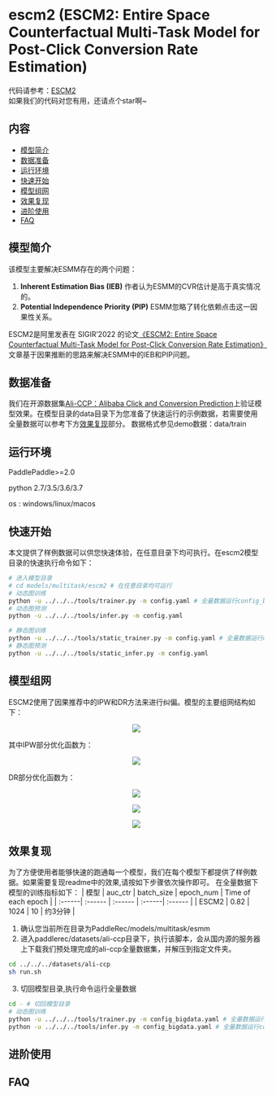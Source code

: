 # escm2 (ESCM2: Entire Space Counterfactual Multi-Task Model for Post-Click Conversion Rate Estimation)

代码请参考：[ESCM2](https://github.com/PaddlePaddle/PaddleRec/blob/master/models/multitask/escm2)  
如果我们的代码对您有用，还请点个star啊~ 



## 内容

- [模型简介](#模型简介)
- [数据准备](#数据准备)
- [运行环境](#运行环境)
- [快速开始](#快速开始)
- [模型组网](#模型组网)
- [效果复现](#效果复现)
- [进阶使用](#进阶使用)
- [FAQ](#FAQ)

## 模型简介
该模型主要解决ESMM存在的两个问题：

1. **Inherent Estimation Bias (IEB)** 作者认为ESMM的CVR估计是高于真实情况的。
2. **Potential Independence Priority (PIP)** ESMM忽略了转化依赖点击这一因果性关系。

ESCM2是阿里发表在 SIGIR’2022 的论文[《ESCM2: Entire Space Counterfactual Multi-Task Model for Post-Click Conversion Rate Estimation》](  https://arxiv.org/pdf/2204.05125.pdf  )文章基于因果推断的思路来解决ESMM中的IEB和PIP问题。

## 数据准备
我们在开源数据集[Ali-CCP：Alibaba Click and Conversion Prediction](  https://tianchi.aliyun.com/datalab/dataSet.html?dataId=408  )上验证模型效果。在模型目录的data目录下为您准备了快速运行的示例数据，若需要使用全量数据可以参考下方[效果复现](#效果复现)部分。
数据格式参见demo数据：data/train

## 运行环境
PaddlePaddle>=2.0

python 2.7/3.5/3.6/3.7

os : windows/linux/macos 

## 快速开始
本文提供了样例数据可以供您快速体验，在任意目录下均可执行。在escm2模型目录的快速执行命令如下： 
```bash
# 进入模型目录
# cd models/multitask/escm2 # 在任意目录均可运行
# 动态图训练
python -u ../../../tools/trainer.py -m config.yaml # 全量数据运行config_bigdata.yaml 
# 动态图预测
python -u ../../../tools/infer.py -m config.yaml 

# 静态图训练
python -u ../../../tools/static_trainer.py -m config.yaml # 全量数据运行config_bigdata.yaml 
# 静态图预测
python -u ../../../tools/static_infer.py -m config.yaml 
```

## 模型组网
ESCM2使用了因果推荐中的IPW和DR方法来进行纠偏。模型的主要组网结构如下：

<p align="center">
<img align="center" src="../../../doc/imgs/escm2.png">
<p>

其中IPW部分优化函数为：

<p align="center">
<img align="center" src="../../../doc/imgs/escm2_ipw.png">
<p>

DR部分优化函数为：

<p align="center">
<img align="center" src="../../../doc/imgs/escm2_dr1.png">
<p>
<p align="center">
<img align="center" src="../../../doc/imgs/escm2_dr2.png">
<p>
<p align="center">
<img align="center" src="../../../doc/imgs/escm2_dr3.png">
<p>

## 效果复现
为了方便使用者能够快速的跑通每一个模型，我们在每个模型下都提供了样例数据。如果需要复现readme中的效果,请按如下步骤依次操作即可。 
在全量数据下模型的训练指标如下：
| 模型 | auc_ctr | batch_size | epoch_num | Time of each epoch |
| :------| :------ | :------ | :------| :------ | 
| ESCM2 | 0.82 | 1024 | 10 | 约3分钟 |

1. 确认您当前所在目录为PaddleRec/models/multitask/esmm  
2. 进入paddlerec/datasets/ali-ccp目录下，执行该脚本，会从国内源的服务器上下载我们预处理完成的ali-ccp全量数据集，并解压到指定文件夹。
``` bash
cd ../../../datasets/ali-ccp
sh run.sh
``` 
3. 切回模型目录,执行命令运行全量数据
```bash
cd - # 切回模型目录
# 动态图训练
python -u ../../../tools/trainer.py -m config_bigdata.yaml # 全量数据运行config_bigdata.yaml 
python -u ../../../tools/infer.py -m config_bigdata.yaml # 全量数据运行config_bigdata.yaml 
```

## 进阶使用
  
## FAQ
